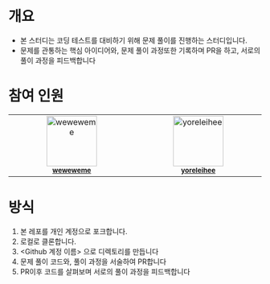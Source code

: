 # 개요
- 본 스터디는 코딩 테스트를 대비하기 위해 문제 풀이를 진행하는 스터디입니다.
- 문제를 관통하는 핵심 아이디어와, 문제 풀이 과정또한 기록하며 PR을 하고, 서로의 풀이 과정을 피드백합니다

# 참여 인원
<table>
  <tbody>
    <tr>
      <td align="center" valign="top" width="14.28%"><img src="https://avatars.githubusercontent.com/u/120005202?v=4" width="100px;" alt="weweweme"/><br /><sub><a href="https://github.com/weweweme"><b>weweweme</b></a></sub><br /></td> 
      <td align="center" valign="top" width="14.28%"><img src="https://avatars.githubusercontent.com/u/120005259?v=4" width="100px;" alt="yoreleihee"/><br /><sub><a href="https://github.com/yoreleihee"><b>yoreleihee</b></a></sub><br /></td>   
    </tr>
  </tbody>
</table>



# 방식
1. 본 레포를 개인 계정으로 포크합니다.
2. 로컬로 클론합니다.
3. <Github 계정 이름> 으로 디렉토리를 만듭니다
4. 문제 풀이 코드와, 풀이 과정을 서술하여 PR합니다
5. PR이후 코드를 살펴보며 서로의 풀이 과정을 피드백합니다 
